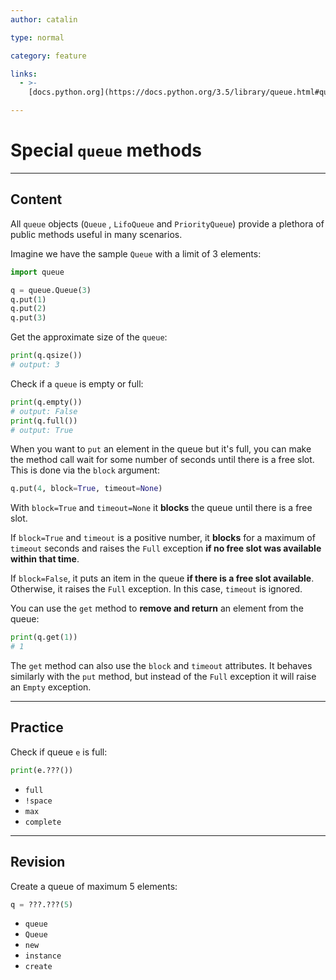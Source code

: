 ```yaml
---
author: catalin

type: normal

category: feature

links:
  - >-
    [docs.python.org](https://docs.python.org/3.5/library/queue.html#queue-objects){website}

---
```


# Special `queue` methods

---

## Content

All `queue` objects (`Queue` , `LifoQueue` and `PriorityQueue`) provide a plethora of public methods useful in many scenarios.

Imagine we have the sample `Queue` with a limit of 3 elements:

```python
import queue

q = queue.Queue(3)
q.put(1)
q.put(2)
q.put(3)
```

Get the approximate size of the `queue`:

```python
print(q.qsize())
# output: 3
```

Check if a `queue` is empty or full:

```python
print(q.empty())
# output: False
print(q.full())
# output: True
```

When you want to `put` an element in the queue but it's full, you can make the method call wait for some number of seconds until there is a free slot. This is done via the `block` argument:

```python
q.put(4, block=True, timeout=None)
```

With `block=True` and `timeout=None` it **blocks** the queue until there is a free slot. 

If `block=True` and `timeout` is a positive number, it **blocks** for a maximum of `timeout` seconds and raises the `Full` exception **if no free slot was available within that time**.

If `block=False`, it puts an item in the queue **if there is a free slot available**. Otherwise, it raises the `Full` exception. In this case, `timeout` is ignored.

You can use the `get` method to **remove and return** an element from the queue:

```py
print(q.get(1))
# 1
```

The `get` method can also use the `block` and `timeout` attributes. It behaves similarly with the `put` method, but instead of the `Full` exception it will raise an `Empty` exception. 

---

## Practice

Check if queue `e` is full:

```py
print(e.???())
```

- `full`
- `!space`
- `max`
- `complete`


---

## Revision

Create a queue of maximum 5 elements:

```py
q = ???.???(5)
```

- `queue`
- `Queue`
- `new`
- `instance`
- `create`
